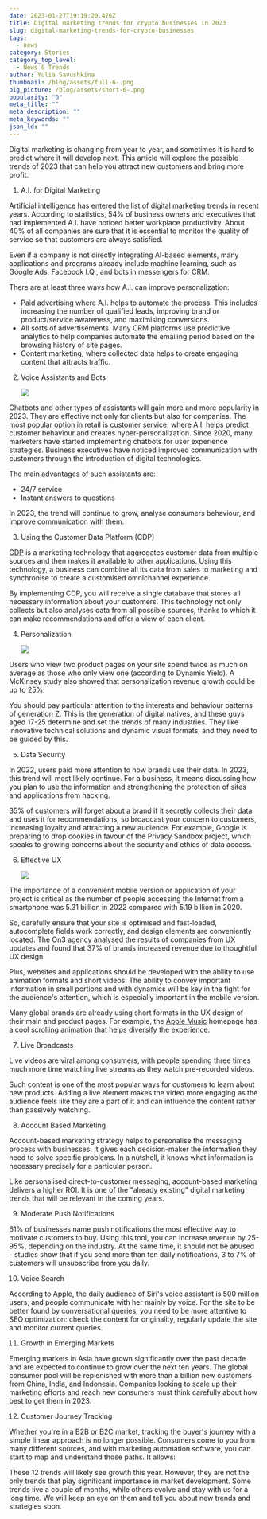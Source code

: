 ```yaml
---
date: 2023-01-27T19:19:20.476Z
title: Digital marketing trends for crypto businesses in 2023
slug: digital-marketing-trends-for-crypto-businesses
tags:
  - news
category: Stories
category_top_level:
  - News & Trends
author: Yulia Savushkina
thumbnail: /blog/assets/full-6-.png
big_picture: /blog/assets/short-6-.png
popularity: "0"
meta_title: ""
meta_description: ""
meta_keywords: ""
json_ld: ""
---
```

Digital marketing is changing from year to year, and sometimes it is hard to predict where it will develop next. This article will explore the possible trends of 2023 that can help you attract new customers and bring more profit. 

1. A.I. for Digital Marketing

Artificial intelligence has entered the list of digital marketing trends in recent years. According to statistics, 54% of business owners and executives that had implemented A.I. have noticed better workplace productivity. About 40% of all companies are sure that it is essential to monitor the quality of service so that customers are always satisfied.

Even if a company is not directly integrating AI-based elements, many applications and programs already include machine learning, such as Google Ads, Facebook I.Q., and bots in messengers for CRM.

There are at least three ways how A.I. can improve personalization:

* Paid advertising where A.I. helps to automate the process. This includes increasing the number of qualified leads, improving brand or product/service awareness, and maximising conversions.
* All sorts of advertisements. Many CRM platforms use predictive analytics to help companies automate the emailing period based on the browsing history of site pages.
* Content marketing, where collected data helps to create engaging content that attracts traffic.

2. Voice Assistants and Bots

   ![](/blog/assets/1.png)

Chatbots and other types of assistants will gain more and more popularity in 2023. They are effective not only for clients but also for companies. The most popular option in retail is customer service, where A.I. helps predict customer behaviour and creates hyper-personalization. Since 2020, many marketers have started implementing chatbots for user experience strategies. Business executives have noticed improved communication with customers through the introduction of digital technologies.

The main advantages of such assistants are:

* 24/7 service
* Instant answers to questions

In 2023, the trend will continue to grow, analyse consumers behaviour, and improve communication with them.

3. Using the Customer Data Platform (CDP)

[CDP](https://www.oracle.com/cx/customer-data-platform/what-is-cdp/) is a marketing technology that aggregates customer data from multiple sources and then makes it available to other applications. Using this technology, a business can combine all its data from sales to marketing and synchronise to create a customised omnichannel experience.

By implementing CDP, you will receive a single database that stores all necessary information about your customers. This technology not only collects but also analyses data from all possible sources, thanks to which it can make recommendations and offer a view of each client. 

4. Personalization 

   ![](/blog/assets/2.png)

Users who view two product pages on your site spend twice as much on average as those who only view one (according to Dynamic Yield). A McKinsey study also showed that personalization revenue growth could be up to 25%.

You should pay particular attention to the interests and behaviour patterns of generation Z. This is the generation of digital natives, and these guys aged 17-25 determine and set the trends of many industries. They like innovative technical solutions and dynamic visual formats, and they need to be guided by this.

5. Data Security 

In 2022, users paid more attention to how brands use their data. In 2023, this trend will most likely continue. For a business, it means discussing how you plan to use the information and strengthening the protection of sites and applications from hacking. 

35% of customers will forget about a brand if it secretly collects their data and uses it for recommendations, so broadcast your concern to customers, increasing loyalty and attracting a new audience. For example, Google is preparing to drop cookies in favour of the Privacy Sandbox project, which speaks to growing concerns about the security and ethics of data access.

6. Effective UX 

   ![](/blog/assets/3.png)

The importance of a convenient mobile version or application of your project is critical as the number of people accessing the Internet from a smartphone was 5.31 billion in 2022 compared with 5.19 billion in 2020. 

So, carefully ensure that your site is optimised and fast-loaded, autocomplete fields work correctly, and design elements are conveniently located. The On3 agency analysed the results of companies from UX updates and found that 37% of brands increased revenue due to thoughtful UX design.

Plus, websites and applications should be developed with the ability to use animation formats and short videos. The ability to convey important information in small portions and with dynamics will be key in the fight for the audience's attention, which is especially important in the mobile version.

Many global brands are already using short formats in the UX design of their main and product pages. For example, the [Apple Music](https://www.apple.com/apple-music/) homepage has a cool scrolling animation that helps diversify the experience. 

7. Live Broadcasts

Live videos are viral among consumers, with people spending three times much more time watching live streams as they watch pre-recorded videos.

Such content is one of the most popular ways for customers to learn about new products. Adding a live element makes the video more engaging as the audience feels like they are a part of it and can influence the content rather than passively watching.

8. Account Based Marketing

Account-based marketing strategy helps to personalise the messaging process with businesses. It gives each decision-maker the information they need to solve specific problems. In a nutshell, it knows what information is necessary precisely for a particular person. 

Like personalised direct-to-customer messaging, account-based marketing delivers a higher ROI. It is one of the "already existing" digital marketing trends that will be relevant in the coming years.

9. Moderate Push Notifications

61% of businesses name push notifications the most effective way to motivate customers to buy. Using this tool, you can increase revenue by 25-95%, depending on the industry. At the same time, it should not be abused - studies show that if you send more than ten daily notifications, 3 to 7% of customers will unsubscribe from you daily.

10. Voice Search

According to Apple, the daily audience of Siri's voice assistant is 500 million users, and people communicate with her mainly by voice. For the site to be better found by conversational queries, you need to be more attentive to SEO optimization: check the content for originality, regularly update the site and monitor current queries. 

11. Growth in Emerging Markets

Emerging markets in Asia have grown significantly over the past decade and are expected to continue to grow over the next ten years. The global consumer pool will be replenished with more than a billion new customers from China, India, and Indonesia. Companies looking to scale up their marketing efforts and reach new consumers must think carefully about how best to get them in 2023.

12. Customer Journey Tracking

Whether you're in a B2B or B2C market, tracking the buyer's journey with a simple linear approach is no longer possible. Consumers come to you from many different sources, and with marketing automation software, you can start to map and understand those paths. It allows:

These 12 trends will likely see growth this year. However, they are not the only trends that play significant importance in market development. Some trends live a couple of months, while others evolve and stay with us for a long time. We will keep an eye on them and tell you about new trends and strategies soon.